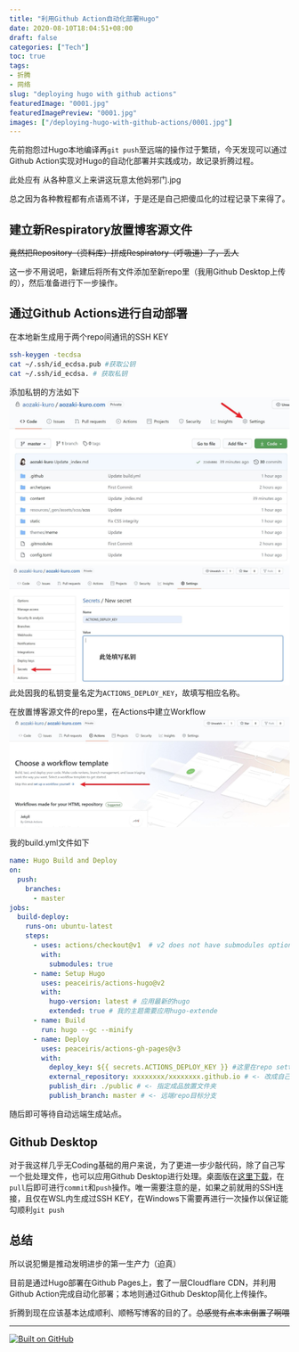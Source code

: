 ```yaml
---
title: "利用Github Action自动化部署Hugo"
date: 2020-08-10T18:04:51+08:00
draft: false
categories: ["Tech"]
toc: true
tags:
- 折腾
- 网络
slug: "deploying hugo with github actions"
featuredImage: "0001.jpg"
featuredImagePreview: "0001.jpg"
images: ["/deploying-hugo-with-github-actions/0001.jpg"]
---
```


先前抱怨过Hugo本地编译再`git push`至远端的操作过于繁琐，今天发现可以通过Github Action实现对Hugo的自动化部署并实践成功，故记录折腾过程。

<!--more-->

此处应有 从各种意义上来讲这玩意太他妈邪门.jpg

总之因为各种教程都有点语焉不详，于是还是自己把傻瓜化的过程记录下来得了。

## 建立新Respiratory放置博客源文件

~~竟然把Repository（资料库）拼成Respiratory（呼吸道）了，丢人~~

这一步不用说吧，新建后将所有文件添加至新repo里（我用Github Desktop上传的），然后准备进行下一步操作。

## 通过Github Actions进行自动部署

在本地新生成用于两个repo间通讯的SSH KEY

```sh
ssh-keygen -tecdsa
cat ~/.ssh/id_ecdsa.pub #获取公钥
cat ~/.ssh/id_ecdsa. # 获取私钥
```
添加私钥的方法如下
![](0004.jpg)
![](0005.jpg)
此处因我的私钥变量名定为`ACTIONS_DEPLOY_KEY`，故填写相应名称。

在放置博客源文件的repo里，在Actions中建立Workflow
![](0006.jpg)

我的build.yml文件如下

```yml
name: Hugo Build and Deploy
on:
  push:
    branches:
      - master
jobs:
  build-deploy:
    runs-on: ubuntu-latest
    steps:
      - uses: actions/checkout@v1  # v2 does not have submodules option now
        with:
          submodules: true
      - name: Setup Hugo
        uses: peaceiris/actions-hugo@v2
        with:
          hugo-version: latest # 应用最新的hugo
          extended: true # 我的主题需要应用hugo-extende
      - name: Build
        run: hugo --gc --minify
      - name: Deploy
        uses: peaceiris/actions-gh-pages@v3
        with:
          deploy_key: ${{ secrets.ACTIONS_DEPLOY_KEY }} #这里在repo settings里填入SSH私钥
          external_repository: xxxxxxxx/xxxxxxxx.github.io # <- 改成自己的 user github page
          publish_dir: ./public # <- 指定成品放置文件夹
          publish_branch: master # <- 远端repo目标分支
```

随后即可等待自动远端生成站点。

## Github Desktop

对于我这样几乎无Coding基础的用户来说，为了更进一步少敲代码，除了自己写一个批处理文件，也可以应用Github Desktop进行处理。桌面版在[这里下载](https://desktop.github.com/)，在`pull`后即可进行`commit`和`push`操作。唯一需要注意的是，如果之前就用的SSH连接，且仅在WSL内生成过SSH KEY，在Windows下需要再进行一次操作以保证能勾顺利`git push`

## 总结

所以说犯懒是推动发明进步的第一生产力（迫真）

目前是通过Hugo部署在Github Pages上，套了一层Cloudflare CDN，并利用Github Action完成自动化部署；本地则通过Github Desktop简化上传操作。

折腾到现在应该基本达成顺利、顺畅写博客的目的了。~~总感觉有点本末倒置了啊喂~~

***

[![Built on GitHub](https://github.com/aozaki-kuro/aozaki-kuro.com/workflows/Build/badge.svg)](https://github.com/aozaki-kuro/aozaki-kuro.com/actions)